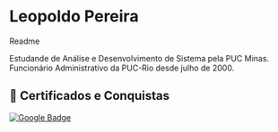# Leopoldo Pereira
Readme

Estudande de Análise e Desenvolvimento de Sistema pela PUC Minas. Funcionário Administrativo da PUC-Rio desde julho de 2000.

## 🏅 Certificados e Conquistas

[![Google Badge](https://cdn.qwiklabs.com/AlLQBLoosYTIgIB2k58gGjYJx4SSOMD15Tupyysiba8%3D)](https://www.cloudskillsboost.google/public_profiles/3f50643b-918e-4260-b368-5e440d882809/badges/15728093)

